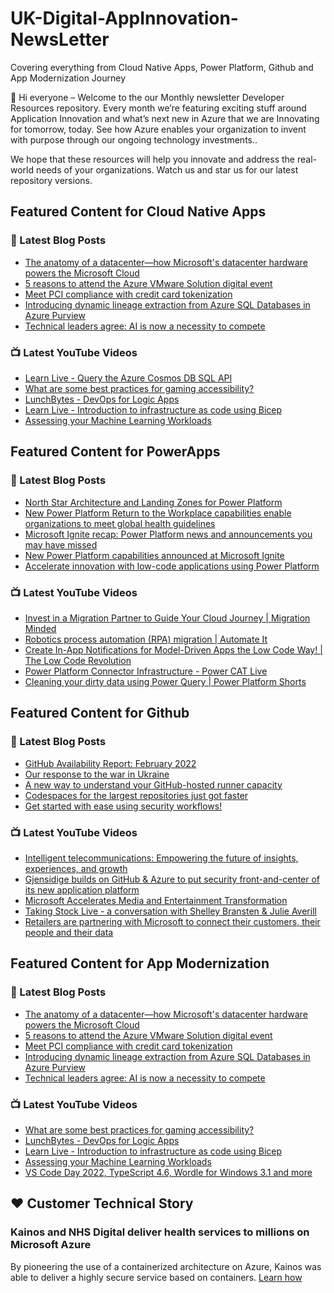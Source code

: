 # UK-Digital-AppInnovation-NewsLetter

Covering everything from Cloud Native Apps, Power Platform, Github and App Modernization Journey

👋 Hi everyone – Welcome to the our Monthly newsletter Developer Resources repository. Every month we’re featuring exciting stuff around Application Innovation and what’s next new in Azure that we are Innovating for tomorrow, today. See how Azure enables your organization to invent with purpose through our ongoing technology investments..


We hope that these resources will help you innovate and address the real-world needs of your organizations. Watch us and star us for our latest repository versions.

## Featured Content for Cloud Native Apps


### 📝 Latest Blog Posts

    
<!-- BLOGCNA:START -->
- [The anatomy of a datacenter—how Microsoft's datacenter hardware powers the Microsoft Cloud](https://azure.microsoft.com/blog/the-anatomy-of-a-datacenter-how-microsofts-datacenter-hardware-powers-the-microsoft-cloud/)
- [5 reasons to attend the Azure VMware Solution digital event](https://azure.microsoft.com/blog/5-reasons-to-attend-the-azure-vmware-solution-digital-event/)
- [Meet PCI compliance with credit card tokenization](https://azure.microsoft.com/blog/meet-pci-compliance-with-credit-card-tokenization/)
- [Introducing dynamic lineage extraction from Azure SQL Databases in Azure Purview](https://azure.microsoft.com/blog/introducing-dynamic-lineage-extraction-from-azure-sql-databases-in-azure-purview/)
- [Technical leaders agree: AI is now a necessity to compete](https://azure.microsoft.com/blog/technical-leaders-agree-ai-is-now-a-necessity-to-compete/)
<!-- BLOGCNA:END -->

### 📺 Latest YouTube Videos

 
<!-- YOUTUBECNA:START -->
- [Learn Live - Query the Azure Cosmos DB SQL API](https://www.youtube.com/watch?v=k9bvN0Bn3sU)
- [What are some best practices for gaming accessibility?](https://www.youtube.com/watch?v=35McDURic9U)
- [LunchBytes - DevOps for Logic Apps](https://www.youtube.com/watch?v=mDcHsvychhs)
- [Learn Live - Introduction to infrastructure as code using Bicep](https://www.youtube.com/watch?v=MP60ND7Upn4)
- [Assessing your Machine Learning Workloads](https://www.youtube.com/watch?v=PyTSOpiBqu8)
<!-- YOUTUBECNA:END -->

##  Featured Content for PowerApps
### 📝 Latest Blog Posts
<!-- BLOGPOWER:START -->
- [North Star Architecture and Landing Zones for Power Platform](https://cloudblogs.microsoft.com/powerplatform/2022/02/18/north-star-architecture-and-landing-zones-for-power-platform/)
- [New Power Platform Return to the Workplace capabilities enable organizations to meet global health guidelines](https://cloudblogs.microsoft.com/powerplatform/2021/11/30/new-power-platform-return-to-the-workplace-capabilities-enable-organizations-to-meet-global-health-guidelines/)
- [Microsoft Ignite recap: Power Platform news and announcements you may have missed](https://cloudblogs.microsoft.com/powerplatform/2021/11/18/microsoft-ignite-recap-power-platform-news-and-announcements-you-may-have-missed/)
- [New Power Platform capabilities announced at Microsoft Ignite](https://cloudblogs.microsoft.com/powerplatform/2021/11/02/new-power-platform-capabilities-announced-at-microsoft-ignite/)
- [Accelerate innovation with low-code applications using Power Platform](https://cloudblogs.microsoft.com/powerplatform/2021/11/02/accelerate-innovation-with-low-code-applications-using-power-platform/)
<!-- BLOGPOWER:END -->
 ### 📺 Latest YouTube Videos
    
<!-- YOUTUBEPOWER:START -->
- [Invest in a Migration Partner to Guide Your Cloud Journey | Migration Minded](https://www.youtube.com/watch?v=eXMRNfytLVo)
- [Robotics process automation &lpar;RPA&rpar; migration | Automate It](https://www.youtube.com/watch?v=VmVMAJ_XPbE)
- [Create In-App Notifications for Model-Driven Apps the Low Code Way! | The Low Code Revolution](https://www.youtube.com/watch?v=maFgzxUo1Us)
- [Power Platform Connector Infrastructure - Power CAT Live](https://www.youtube.com/watch?v=N-ScKw_ltN4)
- [Cleaning your dirty data using Power Query | Power Platform Shorts](https://www.youtube.com/watch?v=YzbIVKXQQIk)
<!-- YOUTUBEPOWER:END -->

##  Featured Content for Github
### 📝 Latest Blog Posts
<!-- BLOGGITHUB:START -->
- [GitHub Availability Report: February 2022](https://github.blog/2022-03-02-github-availability-report-february-2022/)
- [Our response to the war in Ukraine](https://github.blog/2022-03-02-our-response-to-the-war-in-ukraine/)
- [A new way to understand your GitHub-hosted runner capacity](https://github.blog/2022-02-23-new-way-understand-github-hosted-runner-capacity/)
- [Codespaces for the largest repositories just got faster](https://github.blog/2022-02-23-codespaces-largest-repositories-faster/)
- [Get started with ease using security workflows!](https://github.blog/2022-02-22-get-started-using-security-workflows/)
<!-- BLOGGITHUB:END -->
### 📺 Latest YouTube Videos
<!-- YOUTUBEGITHUB:START -->
- [Intelligent telecommunications: Empowering the future of insights, experiences, and growth](https://www.youtube.com/watch?v=d568RFbCLz0)
- [Gjensidige builds on GitHub &amp; Azure to put security front-and-center of its new application platform](https://www.youtube.com/watch?v=2vM27KH_jCI)
- [Microsoft Accelerates Media and Entertainment Transformation](https://www.youtube.com/watch?v=HREOWPQrWGc)
- [Taking Stock Live - a conversation with Shelley Bransten &amp; Julie Averill](https://www.youtube.com/watch?v=ZjzGi3DdPAM)
- [Retailers are partnering with Microsoft to connect their customers, their people and their data](https://www.youtube.com/watch?v=C2xHCjsREVU)
<!-- YOUTUBEGITHUB:END -->
##  Featured Content for App Modernization
### 📝 Latest Blog Posts
<!-- BLOGAPPMOD:START -->
- [The anatomy of a datacenter—how Microsoft's datacenter hardware powers the Microsoft Cloud](https://azure.microsoft.com/blog/the-anatomy-of-a-datacenter-how-microsofts-datacenter-hardware-powers-the-microsoft-cloud/)
- [5 reasons to attend the Azure VMware Solution digital event](https://azure.microsoft.com/blog/5-reasons-to-attend-the-azure-vmware-solution-digital-event/)
- [Meet PCI compliance with credit card tokenization](https://azure.microsoft.com/blog/meet-pci-compliance-with-credit-card-tokenization/)
- [Introducing dynamic lineage extraction from Azure SQL Databases in Azure Purview](https://azure.microsoft.com/blog/introducing-dynamic-lineage-extraction-from-azure-sql-databases-in-azure-purview/)
- [Technical leaders agree: AI is now a necessity to compete](https://azure.microsoft.com/blog/technical-leaders-agree-ai-is-now-a-necessity-to-compete/)
<!-- BLOGAPPMOD:END -->
### 📺 Latest YouTube Videos
<!-- YOUTUBEAPPMOD:START -->
- [What are some best practices for gaming accessibility?](https://www.youtube.com/watch?v=35McDURic9U)
- [LunchBytes - DevOps for Logic Apps](https://www.youtube.com/watch?v=mDcHsvychhs)
- [Learn Live - Introduction to infrastructure as code using Bicep](https://www.youtube.com/watch?v=MP60ND7Upn4)
- [Assessing your Machine Learning Workloads](https://www.youtube.com/watch?v=PyTSOpiBqu8)
- [VS Code Day 2022, TypeScript 4.6, Wordle for Windows 3.1 and more](https://www.youtube.com/watch?v=W3dDoUQ1Dt0)
<!-- YOUTUBEAPPMOD:END -->


## ♥️ Customer Technical Story 

### Kainos and NHS Digital deliver health services to millions on Microsoft Azure

By pioneering the use of a containerized architecture on Azure, Kainos was able to deliver a highly secure service based on containers. [Learn how](https://customers.microsoft.com/en-us/story/1368348549535774520-kainos-and-nhs-digital-deliver-health-services-to-millions-on-microsoft-azure)

